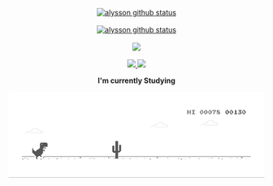 
<p align="center">
  <a href="https://github.com/pedlo07"><img src="https://github-readme-stats.vercel.app/api?username=pedlo07&hide_border=true&show_icons=true&theme=dracula" alt="alysson github status"></a><br><br>
   <a href="https://github.com/pedlo07"><img src="https://github-readme-stats.vercel.app/api/top-langs/?username=pedlo07&theme=dracula&hide_border=true" alt="alysson github status"></a><br><br>
  <a href="https://github.com/pedlo07"><img src="http://github-readme-streak-stats.herokuapp.com?user=pedlo07&theme=dracula&hide_border=true&date_format=j%20M%5B%20Y%5D"></a>
</p>

<p align="center">
 <a href="mailto: pedroalmeidaveber@gmail.com">
 <img src="https://img.shields.io/badge/-Pedro-c14438?style=flat-square&logo=Gmail&logoColor=white&link=mailto:pedroalmeidaveber@gmail.com"/>
 </a>
  
 <a href="https://www.instagram.com/pedlo09/">
 <img src="https://img.shields.io/badge/-Pedro-purple?style=flat-square&logo=Instagram&logoColor=white&link=https://www.instagram.com/pedlo09/"/>
 </a> 
</p>

<p align="center"><strong> I'm currently Studying </strong></p>

<p align="center">
  <a href="https://github.com/pedlo07"><img src="https://github.com/pedlo07/pedlo07/blob/main/dino.gif?raw=true" alt=" Pedro"></a>
</p>
